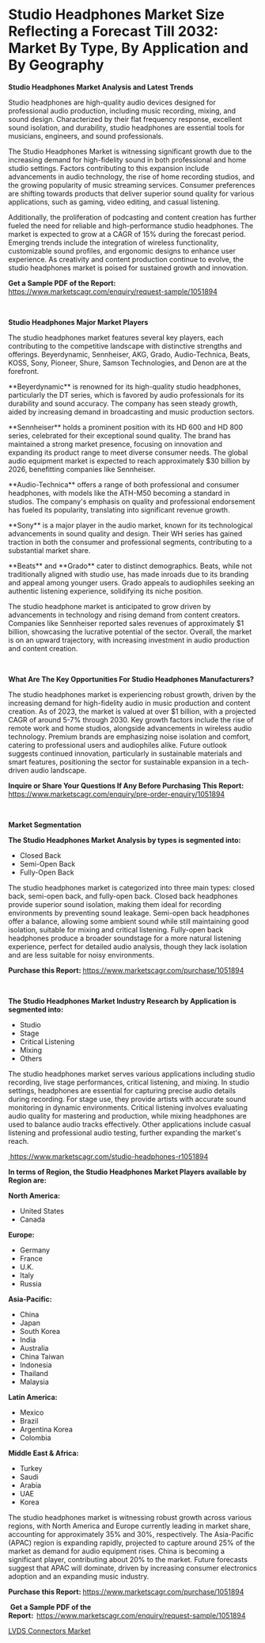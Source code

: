 <p><h1>Studio Headphones Market Size Reflecting a Forecast Till 2032: Market By Type, By Application and By Geography</h1></p><p><strong>Studio Headphones Market Analysis and Latest Trends</strong></p>
<p><p>Studio headphones are high-quality audio devices designed for professional audio production, including music recording, mixing, and sound design. Characterized by their flat frequency response, excellent sound isolation, and durability, studio headphones are essential tools for musicians, engineers, and sound professionals. </p><p>The Studio Headphones Market is witnessing significant growth due to the increasing demand for high-fidelity sound in both professional and home studio settings. Factors contributing to this expansion include advancements in audio technology, the rise of home recording studios, and the growing popularity of music streaming services. Consumer preferences are shifting towards products that deliver superior sound quality for various applications, such as gaming, video editing, and casual listening.</p><p>Additionally, the proliferation of podcasting and content creation has further fueled the need for reliable and high-performance studio headphones. The market is expected to grow at a CAGR of 15% during the forecast period. Emerging trends include the integration of wireless functionality, customizable sound profiles, and ergonomic designs to enhance user experience. As creativity and content production continue to evolve, the studio headphones market is poised for sustained growth and innovation.</p></p>
<p><strong>Get a Sample PDF of the Report:&nbsp;</strong> <a href="https://www.marketscagr.com/enquiry/request-sample/1051894?utm_campaign=3137&utm_medium=2&utm_source=Github&utm_content=ia&utm_term=06042025&utm_id=studio-headphones">https://www.marketscagr.com/enquiry/request-sample/1051894</a></p>
<p>&nbsp;</p>
<p><strong>Studio Headphones Major Market Players</strong></p>
<p><p>The studio headphones market features several key players, each contributing to the competitive landscape with distinctive strengths and offerings. Beyerdynamic, Sennheiser, AKG, Grado, Audio-Technica, Beats, KOSS, Sony, Pioneer, Shure, Samson Technologies, and Denon are at the forefront.</p><p>**Beyerdynamic** is renowned for its high-quality studio headphones, particularly the DT series, which is favored by audio professionals for its durability and sound accuracy. The company has seen steady growth, aided by increasing demand in broadcasting and music production sectors.</p><p>**Sennheiser** holds a prominent position with its HD 600 and HD 800 series, celebrated for their exceptional sound quality. The brand has maintained a strong market presence, focusing on innovation and expanding its product range to meet diverse consumer needs. The global audio equipment market is expected to reach approximately $30 billion by 2026, benefitting companies like Sennheiser.</p><p>**Audio-Technica** offers a range of both professional and consumer headphones, with models like the ATH-M50 becoming a standard in studios. The company's emphasis on quality and professional endorsement has fueled its popularity, translating into significant revenue growth.</p><p>**Sony** is a major player in the audio market, known for its technological advancements in sound quality and design. Their WH series has gained traction in both the consumer and professional segments, contributing to a substantial market share.</p><p>**Beats** and **Grado** cater to distinct demographics. Beats, while not traditionally aligned with studio use, has made inroads due to its branding and appeal among younger users. Grado appeals to audiophiles seeking an authentic listening experience, solidifying its niche position.</p><p>The studio headphone market is anticipated to grow driven by advancements in technology and rising demand from content creators. Companies like Sennheiser reported sales revenues of approximately $1 billion, showcasing the lucrative potential of the sector. Overall, the market is on an upward trajectory, with increasing investment in audio production and content creation.</p></p>
<p>&nbsp;</p>
<p><strong>What Are The Key Opportunities For Studio Headphones Manufacturers?</strong></p>
<p><p>The studio headphones market is experiencing robust growth, driven by the increasing demand for high-fidelity audio in music production and content creation. As of 2023, the market is valued at over $1 billion, with a projected CAGR of around 5-7% through 2030. Key growth factors include the rise of remote work and home studios, alongside advancements in wireless audio technology. Premium brands are emphasizing noise isolation and comfort, catering to professional users and audiophiles alike. Future outlook suggests continued innovation, particularly in sustainable materials and smart features, positioning the sector for sustainable expansion in a tech-driven audio landscape.</p></p>
<p><strong>Inquire or Share Your Questions If Any Before Purchasing This Report:</strong> <a href="https://www.marketscagr.com/enquiry/pre-order-enquiry/1051894?utm_campaign=3137&utm_medium=2&utm_source=Github&utm_content=ia&utm_term=06042025&utm_id=studio-headphones">https://www.marketscagr.com/enquiry/pre-order-enquiry/1051894</a></p>
<p>&nbsp;</p>
<p><strong>Market Segmentation</strong></p>
<p><strong>The Studio Headphones Market Analysis by types is segmented into:</strong></p>
<p><ul><li>Closed Back</li><li>Semi-Open Back</li><li>Fully-Open Back</li></ul></p>
<p><p>The studio headphones market is categorized into three main types: closed back, semi-open back, and fully-open back. Closed back headphones provide superior sound isolation, making them ideal for recording environments by preventing sound leakage. Semi-open back headphones offer a balance, allowing some ambient sound while still maintaining good isolation, suitable for mixing and critical listening. Fully-open back headphones produce a broader soundstage for a more natural listening experience, perfect for detailed audio analysis, though they lack isolation and are less suitable for noisy environments.</p></p>
<p><strong>Purchase this Report:&nbsp;</strong><a href="https://www.marketscagr.com/purchase/1051894?utm_campaign=3137&utm_medium=2&utm_source=Github&utm_content=ia&utm_term=06042025&utm_id=studio-headphones">https://www.marketscagr.com/purchase/1051894</a></p>
<p>&nbsp;</p>
<p><strong>The Studio Headphones Market Industry Research by Application is segmented into:</strong></p>
<p><ul><li>Studio</li><li>Stage</li><li>Critical Listening</li><li>Mixing</li><li>Others</li></ul></p>
<p><p>The studio headphones market serves various applications including studio recording, live stage performances, critical listening, and mixing. In studio settings, headphones are essential for capturing precise audio details during recording. For stage use, they provide artists with accurate sound monitoring in dynamic environments. Critical listening involves evaluating audio quality for mastering and production, while mixing headphones are used to balance audio tracks effectively. Other applications include casual listening and professional audio testing, further expanding the market's reach.</p></p>
<p><a href="https://www.marketscagr.com/studio-headphones-r1051894?utm_campaign=3137&utm_medium=2&utm_source=Github&utm_content=ia&utm_term=06042025&utm_id=studio-headphones">&nbsp;https://www.marketscagr.com/studio-headphones-r1051894</a></p>
<p><strong>In terms of Region, the Studio Headphones Market Players available by Region are:</strong></p>
<p>
    <p> <strong> North America: </strong>
        <ul>
            <li>United States</li>
            <li>Canada</li>
        </ul>
        </p> 
    <p> <strong> Europe: </strong>
        <ul>
            <li>Germany</li>
            <li>France</li>
            <li>U.K.</li>
            <li>Italy</li>
            <li>Russia</li>
        </ul>
        </p> 
    <p> <strong> Asia-Pacific: </strong>
        <ul>
            <li>China</li>
            <li>Japan</li>
            <li>South Korea</li>
            <li>India</li>
            <li>Australia</li>
            <li>China Taiwan</li>
            <li>Indonesia</li>
            <li>Thailand</li>
            <li>Malaysia</li>
        </ul>
        </p> 
    <p> <strong> Latin America: </strong>
        <ul>
            <li>Mexico</li>
            <li>Brazil</li>
            <li>Argentina Korea</li>
            <li>Colombia</li>
        </ul>
        </p> 
    <p> <strong> Middle East & Africa: </strong>
        <ul>
            <li>Turkey</li>
            <li>Saudi</li>
            <li>Arabia</li>
            <li>UAE</li>
            <li>Korea</li>
        </ul>
    </p>
    </p>
<p><p>The studio headphones market is witnessing robust growth across various regions, with North America and Europe currently leading in market share, accounting for approximately 35% and 30%, respectively. The Asia-Pacific (APAC) region is expanding rapidly, projected to capture around 25% of the market as demand for audio equipment rises. China is becoming a significant player, contributing about 20% to the market. Future forecasts suggest that APAC will dominate, driven by increasing consumer electronics adoption and an expanding music industry.</p></p>
<p><strong>Purchase this Report: </strong><a href="https://www.marketscagr.com/purchase/1051894?utm_campaign=3137&utm_medium=2&utm_source=Github&utm_content=ia&utm_term=06042025&utm_id=studio-headphones">https://www.marketscagr.com/purchase/1051894</a></p>
<p>&nbsp;<strong>Get a Sample PDF of the Report:&nbsp;&nbsp;</strong><a href="https://www.marketscagr.com/enquiry/request-sample/1051894?utm_campaign=3137&utm_medium=2&utm_source=Github&utm_content=ia&utm_term=06042025&utm_id=studio-headphones">https://www.marketscagr.com/enquiry/request-sample/1051894</a></p>
<p><strong></strong></p>
<p><p><a href="https://github.com/wynonachirei9/Market-Research-Report-List-1/blob/main/lvds-connectors-market.md?utm_campaign=3137&utm_medium=2&utm_source=Github&utm_content=ia&utm_term=06042025&utm_id=studio-headphones">LVDS Connectors Market</a></p></p>